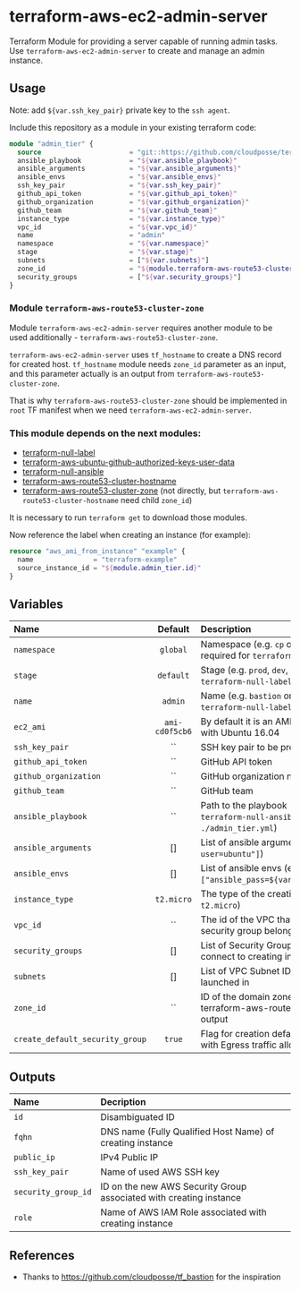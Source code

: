 # terraform-aws-ec2-admin-server

Terraform Module for providing a server capable of running admin tasks. Use `terraform-aws-ec2-admin-server` to create and manage an admin instance.

## Usage

Note: add `${var.ssh_key_pair}` private key to the `ssh agent`.

Include this repository as a module in your existing terraform code:

```terraform
module "admin_tier" {
  source                      = "git::https://github.com/cloudposse/terraform-aws-ec2-admin-server.git?ref=master"
  ansible_playbook            = "${var.ansible_playbook}"
  ansible_arguments           = "${var.ansible_arguments}"
  ansible_envs                = "${var.ansible_envs}"
  ssh_key_pair                = "${var.ssh_key_pair}"
  github_api_token            = "${var.github_api_token}"
  github_organization         = "${var.github_organization}"
  github_team                 = "${var.github_team}"
  instance_type               = "${var.instance_type}"
  vpc_id                      = "${var.vpc_id}"
  name                        = "admin"
  namespace                   = "${var.namespace}"
  stage                       = "${var.stage}"
  subnets                     = ["${var.subnets}"]
  zone_id                     = "${module.terraform-aws-route53-cluster-zone.zone_id}"
  security_groups             = ["${var.security_groups}"]
}

```

### Module `terraform-aws-route53-cluster-zone`

Module `terraform-aws-ec2-admin-server` requires another module to be used additionally - `terraform-aws-route53-cluster-zone`.

`terraform-aws-ec2-admin-server` uses `tf_hostname` to create a DNS record for created host. `tf_hostname` module needs `zone_id` parameter as an input, and this parameter actually is an output from `terraform-aws-route53-cluster-zone`.

That is why `terraform-aws-route53-cluster-zone` should be implemented in `root` TF manifest when we need `terraform-aws-ec2-admin-server`.


### This module depends on the next modules:

* [terraform-null-label](https://github.com/cloudposse/terraform-null-label)
* [terraform-aws-ubuntu-github-authorized-keys-user-data](https://github.com/cloudposse/terraform-aws-ubuntu-github-authorized-keys-user-data)
* [terraform-null-ansible](https://github.com/cloudposse/terraform-null-ansible)
* [terraform-aws-route53-cluster-hostname](https://github.com/cloudposse/terraform-aws-route53-cluster-hostname)
* [terraform-aws-route53-cluster-zone](https://github.com/cloudposse/terraform-aws-route53-cluster-zone) (not directly, but `terraform-aws-route53-cluster-hostname` need child `zone_id`)

It is necessary to run `terraform get` to download those modules.

Now reference the label when creating an instance (for example):
```terraform
resource "aws_ami_from_instance" "example" {
  name               = "terraform-example"
  source_instance_id = "${module.admin_tier.id}"
}
```

## Variables

|  Name                           |  Default       |  Description                                                                                  | Required|
|:--------------------------------|:--------------:|:----------------------------------------------------------------------------------------------|:-------:|
| `namespace`                     | `global`       | Namespace (e.g. `cp` or `cloudposse`) - required for `terraform-null-label` module            | Yes     |
| `stage`                         | `default`      | Stage (e.g. `prod`, `dev`, `staging` - required for `terraform-null-label` module             | Yes     |
| `name`                          | `admin`        | Name  (e.g. `bastion` or `db`) - required for `terraform-null-label` module                   | Yes     |
| `ec2_ami`                       | `ami-cd0f5cb6` | By default it is an AMI provided by Amazon with Ubuntu 16.04                                  | No      |
| `ssh_key_pair`                  | ``             | SSH key pair to be provisioned on instance                                                    | Yes     |
| `github_api_token`              | ``             | GitHub API token                                                                              | Yes     |
| `github_organization`           | ``             | GitHub organization name                                                                      | Yes     |
| `github_team`                   | ``             | GitHub team                                                                                   | Yes     |
| `ansible_playbook`              | ``             | Path to the playbook - required for `terraform-null-ansible` (e.g. `./admin_tier.yml`)        | Yes     |
| `ansible_arguments`             | []             | List of ansible arguments (e.g. `["--user=ubuntu"]`)                                          | No      |
| `ansible_envs`                  | []             | List of ansible envs (e.g. `["ansible_pass=${var.ansible_password}"]`)                        | Yes     |
| `instance_type`                 | `t2.micro`     | The type of the creating instance (e.g. `t2.micro`)                                           | No      |
| `vpc_id`                        | ``             | The id of the VPC that the creating instance security group belongs to                        | Yes     |
| `security_groups`               | []             | List of Security Group IDs allowed to connect to creating instance                            | Yes     |
| `subnets`                       | []             | List of VPC Subnet IDs creating instance launched in                                          | Yes     |
| `zone_id`                       | ``             | ID of the domain zone to use - is a result of terraform-aws-route53-cluster-zone output       | Yes     |
| `create_default_security_group` | `true`         | Flag for creation default Security Group with Egress traffic allowed only                     | No      |

## Outputs

| Name                | Decription                                                        |
|:--------------------|:------------------------------------------------------------------|
| `id`                | Disambiguated ID                                                  |
| `fqhn`              | DNS name (Fully Qualified Host Name) of creating instance         |
| `public_ip`         | IPv4 Public IP                                                    |
| `ssh_key_pair`      | Name of used AWS SSH key                                          |
| `security_group_id` | ID on the new AWS Security Group associated with creating instance|
| `role`              | Name of AWS IAM Role associated with creating instance            |


## References
* Thanks to https://github.com/cloudposse/tf_bastion for the inspiration




